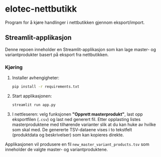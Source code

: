 # elotec-nettbutikk

Program for å kjøre handlinger i nettbutikken gjennom eksport/import.

## Streamlit-applikasjon

Denne repoen inneholder en Streamlit-applikasjon som kan lage master- og variantprodukter basert på eksport fra nettbutikken.

### Kjøring

1. Installer avhengigheter:
   ```bash
   pip install -r requirements.txt
   ```
2. Start applikasjonen:
   ```bash
   streamlit run app.py
   ```
3. I nettleseren: velg funksjonen **"Opprett masterprodukt"**, last opp eksportfilen (`.csv`) og last ned generert fil.
   Etter opplasting listes masterproduktene med tilhørende varianter slik at du kan huke av hvilke som skal med.
   De genererte TSV-dataene vises i to tekstfelt (produktdata og beskrivelser) som kan kopieres direkte.

Applikasjonen vil produsere en fil `new_master_variant_products.tsv` som inneholder de valgte master- og variantproduktene.
